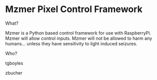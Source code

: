 Mzmer Pixel Control Framework
=====
What?

Mzmer is a Python based control framework for use with RaspberryPi.
Mzmer will allow control inputs.
Mzmer will not be allowed to harm any humans... unless they have sensitivity to light induced seizures. 

Who?

tgboyles

zbucher
